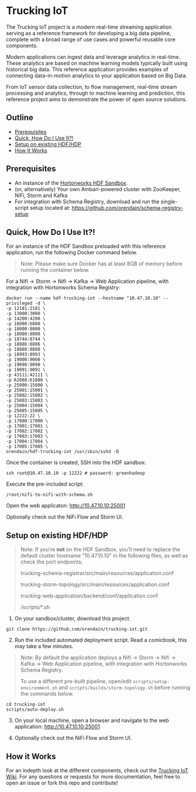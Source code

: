 # Trucking IoT

The Trucking IoT project is a modern real-time streaming application serving as a reference framework for developing a big data pipeline, complete with a broad range of use cases and powerful reusable core components.

Modern applications can ingest data and leverage analytics in real-time.  These analytics are based on machine learning models typically built using historical big data.  This reference application provides examples of connecting data-in-motion analytics to your application based on Big Data.

From IoT sensor data collection, to flow management, real-time stream processing and analytics, through to machine learning and prediction, this reference project aims to demonstrate the power of open source solutions.

## Outline

-   [Prerequisites](#prerequisites)
-   [Quick, How Do I Use It?!](#quick-how-do-i-use-it)
-   [Setup on existing HDF/HDP](#setup-on-existing-hdf-hdp)
-   [How It Works](#how-it-works)

## Prerequisites

-   An instance of the [Hortonworks HDF Sandbox](#).
-   (or, alternatively) Your own Ambari-powered cluster with ZooKeeper, NiFi, Storm and Kafka
-   For integration with Schema Registry, download and run the single-script setup located at: <https://github.com/orendain/schema-registry-setup>

## Quick, How Do I Use It?!

For an instance of the HDF Sandbox preloaded with this reference application, run the following Docker command below.

> Note: Please make sure Docker has at least 8GB of memory before running the container below.

For a Nifi -> Storm -> Nifi -> Kafka -> Web Application pipeline, with integration with Hortonworks Schema Registry:
```
docker run --name hdf-trucking-iot --hostname "10.47.10.10" --privileged -d \
-p 12181:2181 \
-p 13000:3000 \
-p 14200:4200 \
-p 16080:6080 \
-p 18000:8000 \
-p 18080:8080 \
-p 18744:8744 \
-p 18886:8886 \
-p 18888:8888 \
-p 18993:8993 \
-p 19000:9000 \
-p 19090:9090 \
-p 19091:9091 \
-p 43111:42111 \
-p 62888:61888 \
-p 25000:15000 \
-p 25001:15001 \
-p 25002:15002 \
-p 25003:15003 \
-p 25004:15004 \
-p 25005:15005 \
-p 12222:22 \
-p 17000:17000 \
-p 17001:17001 \
-p 17002:17002 \
-p 17003:17003 \
-p 17004:17004 \
-p 17005:17005 \
orendain/hdf-trucking-iot /usr/sbin/sshd -D
```

Once the container is created, SSH into the HDF sandbox:
```
ssh root@10.47.10.10 -p 12222 # password: greenhadoop
```

Execute the pre-included script:
```
/root/nifi-to-nifi-with-schema.sh
```

Open the web applicaton: http://10.47.10.10:25001

Optionally check out the NiFi Flow and Storm UI.

## Setup on existing HDF/HDP

> Note: If you're **not** on the HDF Sandbox, you'll need to replace the default cluster hostname "10.47.10.10" in the following files, as well as check the port endpoints:
>
> trucking-schema-registrar/src/main/resources/application.conf
>
> trucking-storm-topology/src/main/resources/application.conf
>
> trucking-web-application/backend/conf/application.conf
>
> /scripts/*.sh

1.  On your sandbox/cluster, download this project.
```
git clone https://github.com/orendain/trucking-iot.git
```

2.  Run the included automated deployment script.  Read a comicbook, this may take a few minutes.

> Note: By default the application deploys a Nifi -> Storm -> Nifi -> Kafka -> Web Application pipeline, with integration with Hortonworks Schema Registry.
>
> To use a different pre-built pipeline, open/edit `scripts/setup-environment.sh` and `scripts/builds/storm-topology.sh` before running the commands below.
```
cd trucking-iot
scripts/auto-deploy.sh
```

3.  On your local machine, open a browser and navigate to the web application: <http://10.47.10.10:25001>

4.  Optionally check out the NiFi Flow and Storm UI. 

## How it Works

For an indepth look at the different components, check out the [Trucking IoT Wiki](https://github.com/orendain/trucking-iot/wiki).  For any questions or requests for more documentation, feel free to open an issue or fork this repo and contribute!
